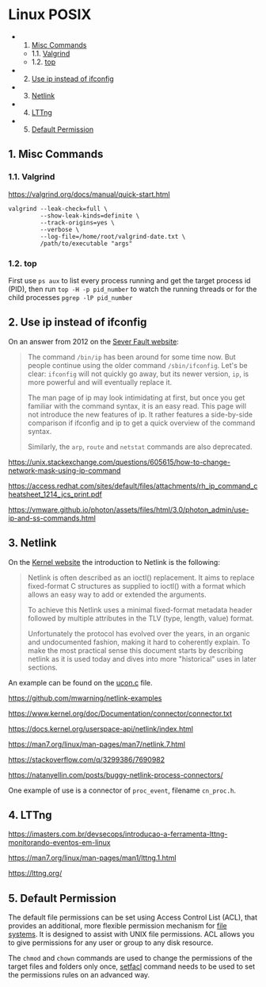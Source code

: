 # Linux POSIX

<!-- vscode-markdown-toc -->
* 1. [Misc Commands](#MiscCommands)
	* 1.1. [Valgrind](#Valgrind)
	* 1.2. [top](#top)
* 2. [Use ip instead of ifconfig](#Useipinsteadofifconfig)
* 3. [Netlink](#Netlink)
* 4. [LTTng](#LTTng)
* 5. [Default Permission](#DefaultPermission)

<!-- vscode-markdown-toc-config
	numbering=true
	autoSave=true
	/vscode-markdown-toc-config -->
<!-- /vscode-markdown-toc -->


##  1. <a name='MiscCommands'></a>Misc Commands

###  1.1. <a name='Valgrind'></a>Valgrind

https://valgrind.org/docs/manual/quick-start.html

```
valgrind --leak-check=full \
         --show-leak-kinds=definite \
         --track-origins=yes \
         --verbose \
         --log-file=/home/root/valgrind-date.txt \
         /path/to/executable "args"
```

###  1.2. <a name='top'></a>top

First use `ps aux` to list every process running and get the target process id (PID), then run `top -H -p pid_number` to watch the running threads or for the child processes `pgrep -lP pid_number`



##  2. <a name='Useipinsteadofifconfig'></a>Use ip instead of ifconfig

On an answer from 2012 on the [Sever Fault website](https://serverfault.com/questions/458628/should-i-quit-using-ifconfig):

>The command `/bin/ip` has been around for some time now. But people continue using the older command `/sbin/ifconfig`. Let's be clear: `ifconfig` will not quickly go away, but its newer version, `ip`, is more powerful and will eventually replace it.
>
>The man page of ip may look intimidating at first, but once you get familiar with the command syntax, it is an easy read. This page will not introduce the new features of ip. It rather features a side-by-side comparison if ifconfig and ip to get a quick overview of the command syntax.
>
>Similarly, the `arp`, `route` and `netstat` commands are also deprecated.

https://unix.stackexchange.com/questions/605615/how-to-change-network-mask-using-ip-command

https://access.redhat.com/sites/default/files/attachments/rh_ip_command_cheatsheet_1214_jcs_print.pdf

https://vmware.github.io/photon/assets/files/html/3.0/photon_admin/use-ip-and-ss-commands.html

##  3. <a name='Netlink'></a>Netlink

On the [Kernel website](https://docs.kernel.org/userspace-api/netlink/intro.html) the introduction to Netlink is the following:

> Netlink is often described as an ioctl() replacement. It aims to replace fixed-format C structures as supplied to ioctl() with a format which allows an easy way to add or extended the arguments.
>
>To achieve this Netlink uses a minimal fixed-format metadata header followed by multiple attributes in the TLV (type, length, value) format.
>
>Unfortunately the protocol has evolved over the years, in an organic and undocumented fashion, making it hard to coherently explain. To make the most practical sense this document starts by describing netlink as it is used today and dives into more "historical" uses in later sections.

An example can be found on the [ucon.c](ucon.c) file.

https://github.com/mwarning/netlink-examples

https://www.kernel.org/doc/Documentation/connector/connector.txt

https://docs.kernel.org/userspace-api/netlink/index.html

https://man7.org/linux/man-pages/man7/netlink.7.html

https://stackoverflow.com/q/3299386/7690982

https://natanyellin.com/posts/buggy-netlink-process-connectors/

One example of use is a connector of `proc_event`, filename `cn_proc.h`.

##  4. <a name='LTTng'></a>LTTng

https://imasters.com.br/devsecops/introducao-a-ferramenta-lttng-monitorando-eventos-em-linux

https://man7.org/linux/man-pages/man1/lttng.1.html

https://lttng.org/

##  5. <a name='DefaultPermission'></a>Default Permission

The default file permissions can be set using Access Control List (ACL), that provides an additional, more flexible permission mechanism for [file systems](https://wiki.archlinux.org/title/File_systems). It is designed to assist with UNIX file permissions. ACL allows you to give permissions for any user or group to any disk resource.

The `chmod` and `chown` commands are used to change the permissions of the target files and folders only once, [setfacl](https://linux.die.net/man/1/setfacl) command needs to be used to set the permissions rules on an advanced way.

